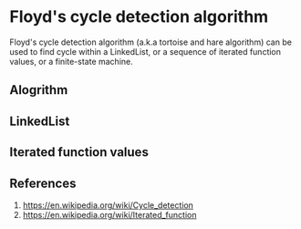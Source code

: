 # Floyd's cycle detection algorithm

Floyd's cycle detection algorithm (a.k.a tortoise and hare algorithm) can be used to find cycle within a LinkedList, or a sequence of iterated function values, or a finite-state machine.

## Alogrithm


## LinkedList


## Iterated function values



## References
1. https://en.wikipedia.org/wiki/Cycle_detection
2. https://en.wikipedia.org/wiki/Iterated_function
